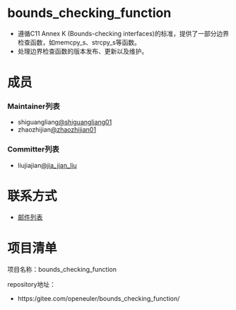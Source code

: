 ﻿# bounds_checking_function

- 遵循C11 Annex K (Bounds-checking interfaces)的标准，提供了一部分边界检查函数，如memcpy_s、strcpy_s等函数。
- 处理边界检查函数的版本发布、更新以及维护。

# 成员


### Maintainer列表

- shiguangliang[@shiguangliang01](#https://gitee.com/shiguangliang01)
- zhaozhijian[@zhaozhijian01](#https://gitee.com/zhaozhijian01)


### Committer列表

- liujiajian[@jia_jian_liu](#https://gitee.com/jia_jian_liu)

# 联系方式

- [邮件列表](sig-bounds_checking_function@openeuler.org)


# 项目清单

项目名称：bounds_checking_function

repository地址：

- https:/gitee.com/openeuler/bounds_checking_function/

